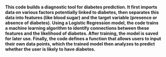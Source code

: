 #### This code builds a diagnostic tool for diabetes prediction. It first imports data on various factors potentially linked to diabetes, then separates this data into features (like blood sugar) and the target variable (presence or absence of diabetes). Using a Logistic Regression model, the code trains a machine learning algorithm to identify connections between these features and the likelihood of diabetes. After training, the model is saved for later use. Finally, the code defines a function that allows users to input their own data points, which the trained model then analyzes to predict whether the user is likely to have diabetes.
